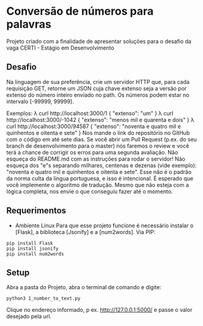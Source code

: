 # Conversão de números para palavras

Projeto criado com a finalidade de apresentar soluções para o desafio da vaga CERTI - Estágio em Desenvolvimento


## Desafio

Na linguagem de sua preferência, crie um servidor HTTP que, para cada requisição GET, retorne um JSON cuja chave extenso seja a versão por extenso do número inteiro enviado no path. Os números podem estar no intervalo [-99999, 99999].

Exemplos:
λ curl http://localhost:3000/1
{ "extenso": "um" }
λ curl http://localhost:3000/-1042
{ "extenso": "menos mil e quarenta e dois" }
λ curl http://localhost:3000/94587
{ "extenso": "noventa e quatro mil e quinhentos e oitenta e sete" }
Nos mande o link do repositório no GitHub com o código em até sete dias.
Se você abrir um Pull Request (p.ex. do seu branch de desenvolvimento para o master) nós faremos o review e você terá a chance de corrigir os erros para uma segunda avaliação.
Não esqueça do README.md com as instruções para rodar o servidor!
Não esqueça dos "e"s separando milhares, centenas e dezenas (vide exemplo): "noventa e quatro mil e quinhentos e oitenta e sete". Esse não é o padrão da norma culta da língua portuguesa, e isso é intencional.
É esperado que você implemente o algoritmo de tradução.
Mesmo que não esteja com a lógica completa, nos envie o que conseguiu fazer até o momento.


## Requerimentos

- Ambiente Linux
Para que esse projeto funcione é necessário instalar o [Flask], a biblioteca [Jsonify] e a [num2words].
Via PIP:

```console
pip install Flask
pip install jsonify
pip install num2words
```

## Setup

Abra a pasta do Projeto, abra o terminal de comando e digite:

```console
python3 1_number_to_text.py
```

Clique no endereço informado, p ex. http://127.0.0.1:5000/
e passe o valor desejado pela url.

